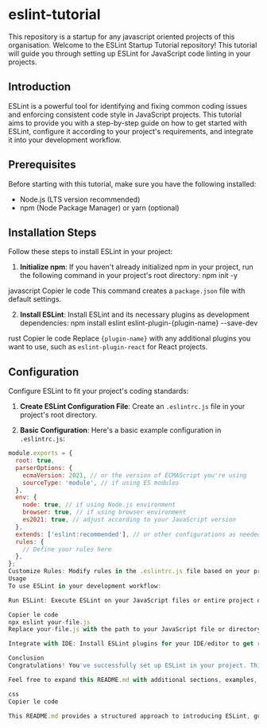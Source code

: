 # eslint-tutorial
This repository is a startup for any javascript oriented projects of this organisation. 
Welcome to the ESLint Startup Tutorial repository! This tutorial will guide you through setting up ESLint for JavaScript code linting in your projects.

## Introduction

ESLint is a powerful tool for identifying and fixing common coding issues and enforcing consistent code style in JavaScript projects. This tutorial aims to provide you with a step-by-step guide on how to get started with ESLint, configure it according to your project's requirements, and integrate it into your development workflow.

## Prerequisites

Before starting with this tutorial, make sure you have the following installed:

- Node.js (LTS version recommended)
- npm (Node Package Manager) or yarn (optional)

## Installation Steps

Follow these steps to install ESLint in your project:

1. **Initialize npm**: If you haven't already initialized npm in your project, run the following command in your project's root directory:
npm init -y

javascript
Copier le code
This command creates a `package.json` file with default settings.

2. **Install ESLint**: Install ESLint and its necessary plugins as development dependencies:
npm install eslint eslint-plugin-{plugin-name} --save-dev

rust
Copier le code
Replace `{plugin-name}` with any additional plugins you want to use, such as `eslint-plugin-react` for React projects.

## Configuration

Configure ESLint to fit your project's coding standards:

1. **Create ESLint Configuration File**: Create an `.eslintrc.js` file in your project's root directory.

2. **Basic Configuration**: Here's a basic example configuration in `.eslintrc.js`:
```javascript
module.exports = {
  root: true,
  parserOptions: {
    ecmaVersion: 2021, // or the version of ECMAScript you're using
    sourceType: 'module', // if using ES modules
  },
  env: {
    node: true, // if using Node.js environment
    browser: true, // if using browser environment
    es2021: true, // adjust according to your JavaScript version
  },
  extends: ['eslint:recommended'], // or other configurations as needed
  rules: {
    // Define your rules here
  },
};
Customize Rules: Modify rules in the .eslintrc.js file based on your preferences and project requirements. Refer to ESLint documentation for available rules and their configurations.
Usage
To use ESLint in your development workflow:

Run ESLint: Execute ESLint on your JavaScript files or entire project directory:

Copier le code
npx eslint your-file.js
Replace your-file.js with the path to your JavaScript file or directory.

Integrate with IDE: Install ESLint plugins for your IDE/editor to get real-time linting feedback as you write code.

Conclusion
Congratulations! You've successfully set up ESLint in your project. This tutorial covered the basics of installation, configuration, and usage of ESLint. Feel free to explore more ESLint configurations and rules to tailor it further to your project's needs.

Feel free to expand this README.md with additional sections, examples, or troubleshooting tips as your tutorial progresses.

css
Copier le code

This README.md provides a structured approach to introducing ESLint, guiding through installation, configuration, usage, and a brief conclusion. Customize it further with specific details, examples, and additional sections as needed for your tutorial.




